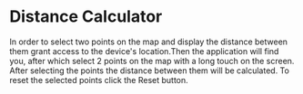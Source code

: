 # Distance Calculator

In order to select two points on the map and display the distance between them grant access to the device's location.Then the application will find you, after which select 2 points on the map with a long touch on the screen. After selecting the points
the distance between them will be calculated. To reset the selected points click the Reset button.
